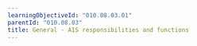 ```yaml
---
learningObjectiveId: "010.08.03.01"
parentId: "010.08.03"
title: General - AIS responsibilities and functions
---
```

